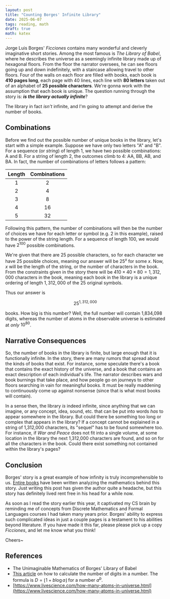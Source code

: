 ```yaml
---
layout: post
title: "Counting Borges' Infinite Library"
date: 2025-06-07
tags: reading, math
draft: true
math: katex
---
```

Jorge Luis Borges' *Ficciones* contains many wonderful and cleverly imaginative short stories. Among the most famous is *The Library of Babel*, where he describes the universe as a seemingly infinite library made up of hexagonal floors. From the floor the narrator oversees, he can see floors going up and down indefinitely, with a staircase allowing travel to other floors. Four of the walls on each floor are filled with books, each book is **410 pages long**, each page with 40 lines, each line with **80 letters** taken out of an alphabet of **25 possible characters**. We're gonna work with the assumption that each book is unique. The question running through the story is: ***is the library actually infinite***?

The library in fact *isn't* infinite, and I'm going to attempt and derive the number of books.

## Combinations

Before we find out the possible number of unique books in the library, let's start with a simple example. Suppose we have only two letters "A" and "B".
For a sequence (or *string*) of length 1, we have two possible combinations: A and B. For a string of length 2, the outcomes climb to 4: AA, BB, AB, and BA. In fact, the number of combinations of letters follows a pattern:

|Length|Combinations|
|:----:|:----:|
|1|2|
|2|4|
|3|8|
|4|16|
|5|32|

Following this pattern, the number of combinations will then be the number of choices we have for each letter or symbol (e.g. 2 in this example), raised to the power of the string length.
For a sequence of length 100, we would have $2^{100}$ possible combinations.

We're given that there are 25 possible characters, so for each character we have 25 possible choices, meaning our answer will be $25^{x}$ for some $x$.
Now, $x$ will be the length of the string, or the number of characters in the book. 
From the constraints given in the story there will be $410\times 40\times 80 = 1,312,000$ characters in the book, meaning each book in the library is a unique ordering of length $1,312,000$ of the $25$ original symbols.

Thus our answer is 

$$25^{1,312,000}$$

books. How big is this number? Well, the full number will contain 1,834,098 digits, whereas the number of atoms in the observable universe is estimated at *only* $10^{80}$.

## Narrative Consequences
So, the number of books in the library is finite, but large enough that it is functionally infinite. In the story, there are many rumors that spread about the kinds of books that exist. For instance, some speculate there's a book that contains the exact history of the universe, and a book that contains an exact description of each individual's life. The narrator describes wars and book burnings that take place, and how people go on journeys to other floors searching in vain for meaningful books. It must be really maddening to continuously come up against nonsense (since that is what most books will contain). 

In a sense then, the library *is* indeed infinite, since anything that we can imagine, or any concept, idea, sound, etc. that can be put into words *has* to appear somewhere in the library. But could there be something too long or complex that appears in the library? If a concept cannot be explained in a string of 1,312,000 characters, its "sequel" has to be found somewhere too.
For instance, if *War and Peace* does not fit into a single volume, at some location in the library the next 1,312,000 characters are found, and so on for all the characters in the book. Could there exist something not contained within the library's pages?

## Conclusion
Borges' story is a great example of how infinity is truly incomprehensible to us. [Entire books](https://en.wikipedia.org/wiki/The_Unimaginable_Mathematics_of_Borges'_Library_of_Babel) have been written analyzing the mathematics behind this story.
Just writing this post has given the author quite a headache, but this story has definitely lived rent free in his head for a while now.

As soon as I read the story earlier this year, it captivated my CS brain by reminding me of concepts from Discrete Mathematics and Formal Languages courses I had taken many years prior. Borges' ability to express such complicated ideas in just a couple pages is a testament to his abilities beyond literature. If you have made it this far, please please pick up a copy *Ficciones*, and let me know what you think!

Cheers~

## References
- The Unimaginable Mathematics of Borges' Library of Babel
- [This article](https://www.had2know.org/academics/compute-number-digits-exponents-calculator.html) on how to calculate the number of digits in a number. The formula is $D = \lfloor 1 + b\log a\rfloor$ for a number $a^b$.
- [https://www.livescience.com/how-many-atoms-in-universe.html](https://www.livescience.com/how-many-atoms-in-universe.html)
